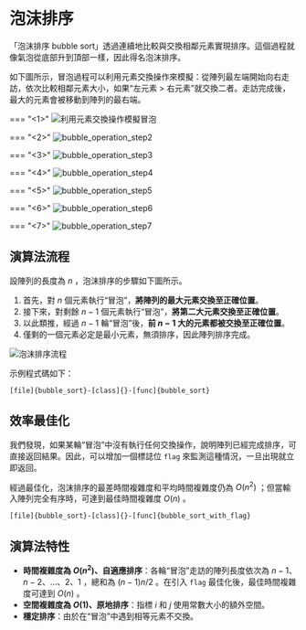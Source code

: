 # 泡沫排序

「泡沫排序 bubble sort」透過連續地比較與交換相鄰元素實現排序。這個過程就像氣泡從底部升到頂部一樣，因此得名泡沫排序。

如下圖所示，冒泡過程可以利用元素交換操作來模擬：從陣列最左端開始向右走訪，依次比較相鄰元素大小，如果“左元素 > 右元素”就交換二者。走訪完成後，最大的元素會被移動到陣列的最右端。

=== "<1>"
    ![利用元素交換操作模擬冒泡](bubble_sort.assets/bubble_operation_step1.png)

=== "<2>"
    ![bubble_operation_step2](bubble_sort.assets/bubble_operation_step2.png)

=== "<3>"
    ![bubble_operation_step3](bubble_sort.assets/bubble_operation_step3.png)

=== "<4>"
    ![bubble_operation_step4](bubble_sort.assets/bubble_operation_step4.png)

=== "<5>"
    ![bubble_operation_step5](bubble_sort.assets/bubble_operation_step5.png)

=== "<6>"
    ![bubble_operation_step6](bubble_sort.assets/bubble_operation_step6.png)

=== "<7>"
    ![bubble_operation_step7](bubble_sort.assets/bubble_operation_step7.png)

## 演算法流程

設陣列的長度為 $n$ ，泡沫排序的步驟如下圖所示。

1. 首先，對 $n$ 個元素執行“冒泡”，**將陣列的最大元素交換至正確位置**。
2. 接下來，對剩餘 $n - 1$ 個元素執行“冒泡”，**將第二大元素交換至正確位置**。
3. 以此類推，經過 $n - 1$ 輪“冒泡”後，**前 $n - 1$ 大的元素都被交換至正確位置**。
4. 僅剩的一個元素必定是最小元素，無須排序，因此陣列排序完成。

![泡沫排序流程](bubble_sort.assets/bubble_sort_overview.png)

示例程式碼如下：

```src
[file]{bubble_sort}-[class]{}-[func]{bubble_sort}
```

## 效率最佳化

我們發現，如果某輪“冒泡”中沒有執行任何交換操作，說明陣列已經完成排序，可直接返回結果。因此，可以增加一個標誌位 `flag` 來監測這種情況，一旦出現就立即返回。

經過最佳化，泡沫排序的最差時間複雜度和平均時間複雜度仍為 $O(n^2)$ ；但當輸入陣列完全有序時，可達到最佳時間複雜度 $O(n)$ 。

```src
[file]{bubble_sort}-[class]{}-[func]{bubble_sort_with_flag}
```

## 演算法特性

- **時間複雜度為 $O(n^2)$、自適應排序**：各輪“冒泡”走訪的陣列長度依次為 $n - 1$、$n - 2$、$\dots$、$2$、$1$ ，總和為 $(n - 1) n / 2$ 。在引入 `flag` 最佳化後，最佳時間複雜度可達到 $O(n)$ 。
- **空間複雜度為 $O(1)$、原地排序**：指標 $i$ 和 $j$ 使用常數大小的額外空間。
- **穩定排序**：由於在“冒泡”中遇到相等元素不交換。
